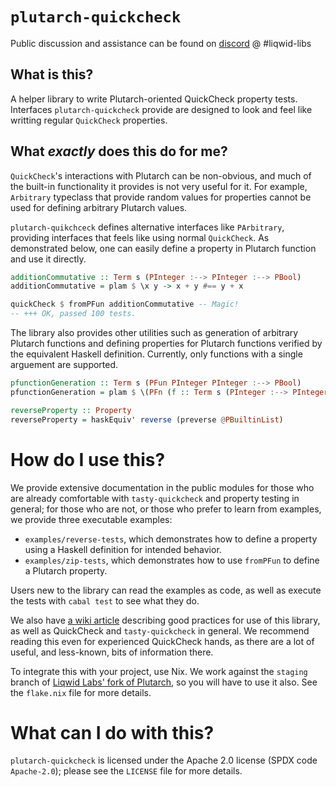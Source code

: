 # `plutarch-quickcheck`
Public discussion and assistance can be found on [discord](https://discord.gg/yGkjxrYueB) @ #liqwid-libs

## What is this?

A helper library to write Plutarch-oriented QuickCheck property tests. 
Interfaces `plutarch-quickcheck` provide are designed to look and feel
like writting regular `QuickCheck` properties. 

## What _exactly_ does this do for me?

`QuickCheck`'s interactions with Plutarch can be non-obvious, and much
of the built-in functionality it provides is not very useful for it.
For example, `Arbitrary` typeclass that provide random values for 
properties cannot be used for defining arbitrary Plutarch values.

`plutarch-quikchceck` defines alternative interfaces like
`PArbitrary`, providing interfaces that feels like using normal
`QuickCheck`. As demonstrated below, one can easily define a property
in Plutarch function and use it directly.

```hs
additionCommutative :: Term s (PInteger :--> PInteger :--> PBool)
additionCommutative = plam $ \x y -> x + y #== y + x

quickCheck $ fromPFun additionCommutative -- Magic!
-- +++ OK, passed 100 tests.
```

The library also provides other utilities such as generation of 
arbitrary Plutarch functions and defining properties for Plutarch functions 
verified by the equivalent Haskell definition. Currently, only functions with 
a single arguement are supported.

```hs
pfunctionGeneration :: Term s (PFun PInteger PInteger :--> PBool)
pfunctionGeneration = plam $ \(PFn (f :: Term s (PInteger :--> PInteger))) -> ...

reverseProperty :: Property
reverseProperty = haskEquiv' reverse (preverse @PBuiltinList)
```

# How do I use this?

We provide extensive documentation in the public modules for those who are
already comfortable with `tasty-quickcheck` and property testing in general; for
those who are not, or those who prefer to learn from examples, we provide three
executable examples:

* `examples/reverse-tests`, which demonstrates how to define a property 
using a Haskell definition for intended behavior.
* `examples/zip-tests`, which demonstrates how to use `fromPFun` to 
define a Plutarch property. 

Users new to the library can read the examples as code, as well as execute the
tests with `cabal test` to see what they do.

We also have [a wiki
article](https://github.com/Liqwid-Labs/plutarch-quickcheck/wiki/Testing-without-tears:-good-practices-and-tips)
describing good practices for use of this library, as well as QuickCheck and
`tasty-quickcheck` in general. We recommend reading this even for experienced
QuickCheck hands, as there are a lot of useful, and less-known, bits of
information there.

To integrate this with your project, use Nix. We work against the `staging`
branch of [Liqwid Labs' fork of
Plutarch](https://github.com/Liqwid-Labs/plutarch), so you will have to use it
also. See the `flake.nix` file for more details.

# What can I do with this?

`plutarch-quickcheck` is licensed under the Apache 2.0 license (SPDX code
`Apache-2.0`); please see the `LICENSE` file for more details.
